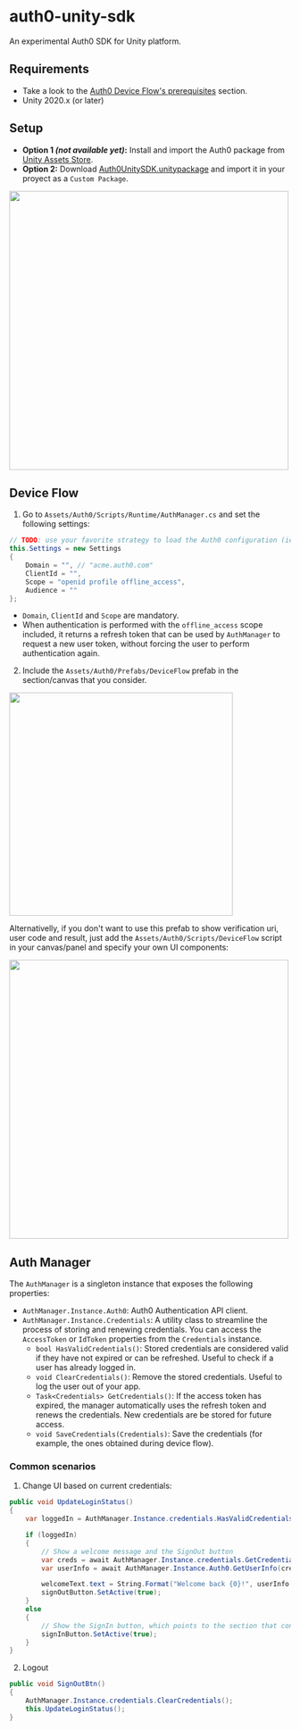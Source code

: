 # auth0-unity-sdk
An experimental Auth0 SDK for Unity platform.

## Requirements

* Take a look to the [Auth0 Device Flow's prerequisites](https://auth0.com/docs/quickstart/native/device/01-login#prerequisites) section.
* Unity 2020.x (or later)

## Setup

* **Option 1 _(not available yet)_:** Install and import the Auth0 package from [Unity Assets Store](https://assetstore.unity.com/).
* **Option 2:** Download [Auth0UnitySDK.unitypackage](https://github.com/auth0-lab/auth0-unity-sdk/raw/main/Auth0UnitySDK-v0.0.2.unitypackage) and import it in your proyect as a `Custom Package`.

<img width="500" src="https://user-images.githubusercontent.com/178506/151574518-1a5bad47-cb07-433d-998a-5e1398b8f181.png">

## Device Flow

1. Go to `Assets/Auth0/Scripts/Runtime/AuthManager.cs` and set the following settings:

```cs
// TODO: use your favorite strategy to load the Auth0 configuration (ie, RemoteSettings)
this.Settings = new Settings
{
    Domain = "", // "acme.auth0.com"
    ClientId = "",
    Scope = "openid profile offline_access",
    Audience = ""
};
```

* `Domain`, `ClientId` and `Scope` are mandatory.
* When authentication is performed with the `offline_access` scope included, it returns a refresh token that can be used by `AuthManager` to request a new user token, without forcing the user to perform authentication again.

2. Include the `Assets/Auth0/Prefabs/DeviceFlow` prefab in the section/canvas that you consider.

<img width="400" src="https://user-images.githubusercontent.com/178506/151596725-e39b3c70-689f-4d07-803d-906ebfb96f44.png">

Alternativelly, if you don't want to use this prefab to show verification uri, user code and result, just add the `Assets/Auth0/Scripts/DeviceFlow` script in your canvas/panel and specify your own UI components:

<img width="500" src="https://user-images.githubusercontent.com/178506/151962282-477f71a5-8aff-47fa-9318-a6347aa25130.png">

## Auth Manager

The `AuthManager` is a singleton instance that exposes the following properties:

* `AuthManager.Instance.Auth0`: Auth0 Authentication API client.
* `AuthManager.Instance.Credentials`: A utility class to streamline the process of storing and renewing credentials. You can access the `AccessToken` or `IdToken` properties from the `Credentials` instance.
    - `bool HasValidCredentials()`: Stored credentials are considered valid if they have not expired or can be refreshed. Useful to check if a user has already logged in.
    - `void ClearCredentials()`: Remove the stored credentials. Useful to log the user out of your app.
    - `Task<Credentials> GetCredentials()`: If the access token has expired, the manager automatically uses the refresh token and renews the credentials. New credentials are be stored for future access.
    - `void SaveCredentials(Credentials)`: Save the credentials (for example, the ones obtained during device flow).

### Common scenarios

1. Change UI based on current credentials:

```c#
public void UpdateLoginStatus()
{
    var loggedIn = AuthManager.Instance.credentials.HasValidCredentials();

    if (loggedIn)
    {
        // Show a welcome message and the SignOut button
        var creds = await AuthManager.Instance.credentials.GetCredentials();
        var userInfo = await AuthManager.Instance.Auth0.GetUserInfo(creds.AccessToken);

        welcomeText.text = String.Format("Welcome back {0}!", userInfo.FullName);
        signOutButton.SetActive(true);
    }
    else
    {
        // Show the SignIn button, which points to the section that contains the `DeviceFlow` prefab.
        signInButton.SetActive(true);
    }
}
```

2. Logout

```cs
public void SignOutBtn()
{
    AuthManager.Instance.credentials.ClearCredentials();
    this.UpdateLoginStatus();
}
```
